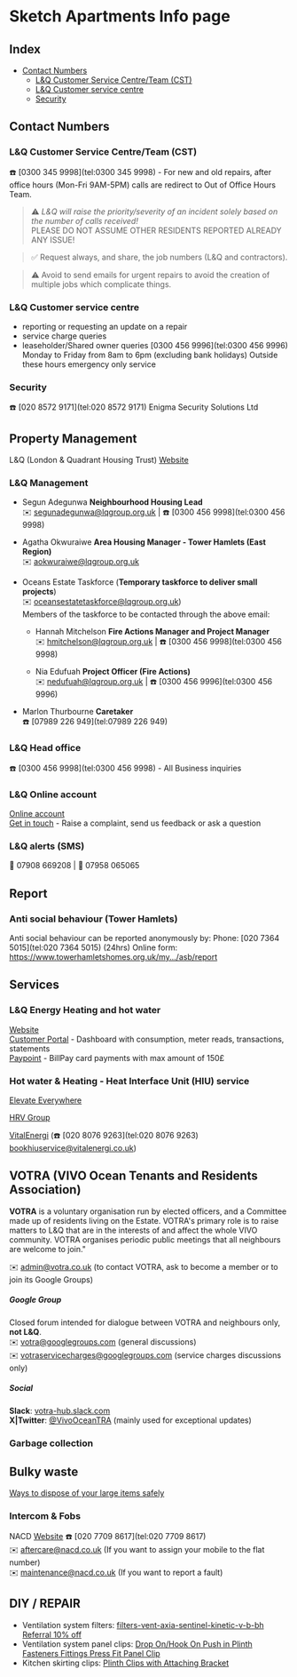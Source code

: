 <!-- omit in toc -->
# Sketch Apartments Info page

<!-- omit in toc -->
## Index
- [Contact Numbers](#contact-numbers)
  - [L&Q Customer Service Centre/Team (CST)](#lq-customer-service-centreteam-cst)
  - [L&Q Customer service centre](#lq-customer-service-centre)
  - [Security](#security)

## Contact Numbers

### L&Q Customer Service Centre/Team (CST)
☎️ [0300 345 9998](tel:0300 345 9998) - For new and old repairs, after office hours (Mon-Fri 9AM-5PM) calls are redirect to Out of Office Hours Team.

> ⚠️
> *L&Q will raise the priority/severity of an incident solely based on the number of calls received!*  
> PLEASE DO NOT ASSUME OTHER RESIDENTS REPORTED ALREADY ANY ISSUE!

> ✅
> Request always, and share, the job numbers (L&Q and contractors).

> ⚠️ 
> Avoid to send emails for urgent repairs to avoid the creation of multiple jobs which complicate things.

### L&Q Customer service centre
- reporting or requesting an update on a repair
- service charge queries
- leaseholder/Shared owner queries
  [0300 456 9996](tel:0300 456 9996)
  Monday to Friday from 8am to 6pm (excluding bank holidays)
  Outside these hours emergency only service

### Security
☎️ [020 8572 9171](tel:020 8572 9171) Enigma Security Solutions Ltd

## Property Management
L&Q (London & Quadrant Housing Trust) [Website](https://www.lqgroup.org.uk)

### L&Q Management

- Segun Adegunwa **Neighbourhood Housing Lead**\
✉️ [segunadegunwa@lqgroup.org.uk](mailto:segunadegunwa@lqgroup.org.uk) | ☎️ [0300 456 9998](tel:0300 456 9998)

- Agatha Okwuraiwe **Area Housing Manager - Tower Hamlets (East Region)**\
✉️ [aokwuraiwe@lqgroup.org.uk](mailto:aokwuraiwe@lqgroup.org.uk)

- Oceans Estate Taskforce (**Temporary taskforce to deliver small projects**)\
✉️ [oceansestatetaskforce@lqgroup.org.uk](mailto:oceansestatetaskforce@lqgroup.org.uk))\
Members of the taskforce to be contacted through the above email:

    - Hannah Mitchelson **Fire Actions Manager and Project Manager**\
✉️ [hmitchelson@lqgroup.org.uk](mailto:hmitchelson@lqgroup.org.uk) | ☎️ [0300 456 9998](tel:0300 456 9998)

    - Nia Edufuah **Project Officer (Fire Actions)**\
✉️ [nedufuah@lqgroup.org.uk](mailto:nedufuah@lqgroup.org.uk) | ☎️ [0300 456 9996](tel:0300 456 9996)

- Marlon Thurbourne **Caretaker**\
  ☎️ [07989 226 949](tel:07989 226 949)

### L&Q Head office
☎️ [0300 456 9998](tel:0300 456 9998) - All Business inquiries

### L&Q Online account
[Online account](https://www.lqgroup.org.uk/onlineaccount)\
[Get in touch](https://www.lqgroup.org.uk/my-dashboard/get-in-touch) - Raise a complaint, send us feedback or ask a question

### L&Q alerts (SMS)
💬 07908 669208 | 💬 07958 065065

## Report

### Anti social behaviour (Tower Hamlets)
Anti social behaviour can be reported anonymously by:
Phone: [020 7364 5015](tel:020 7364 5015) (24hrs)
Online form: https://www.towerhamletshomes.org.uk/my.../asb/report

## Services

### L&Q Energy Heating and hot water
[Website](https://www.lqgroup.org.uk/landq-energy)\
[Customer Portal](https://londonquad.mabdeck.com/Account/Login) - Dashboard with consumption, meter reads, transactions, statements\
[Paypoint](https://lqenergypayments.paypoint.com/Home/index) - BillPay card payments with max amount of 150£

### Hot water & Heating - Heat Interface Unit (HIU) service 
[Elevate Everywhere](https://www.elevateeverywhere.com/)

[HRV Group](https://www.hrv-group.com/)

[VitalEnergi](https://www.vitalenergi.co.uk/) (☎️ [020 8076 9263](tel:020 8076 9263) [bookhiuservice@vitalenergi.co.uk](mailto:bookhiuservice@vitalenergi.co.uk))

## VOTRA (VIVO Ocean Tenants and Residents Association)
**VOTRA** is a voluntary organisation run by elected officers, and a Committee made up of residents living on the Estate. VOTRA's primary role is to raise matters to L&Q that are in the interests of and affect the whole VIVO community. VOTRA organises periodic public meetings that all neighbours are welcome to join."

✉️ [admin@votra.co.uk](mailto:admin@votra.co.uk) (to contact VOTRA, ask to become a member or to join its Google Groups)

##### Google Group
Closed forum intended for dialogue between VOTRA and neighbours only, **not L&Q**.\
✉️ [votra@googlegroups.com](mailto:votra@googlegroups.com) (general discussions)\
✉️ [votraservicecharges@googlegroups.com](mailto:votraservicecharges@googlegroups.com) (service charges discussions only)

##### Social
**Slack**: [votra-hub.slack.com](https://votra-hub.slack.com/)\
**X|Twitter**: [@VivoOceanTRA](https://x.com/vivooceantra) (mainly used for exceptional updates)

### Garbage collection
## Bulky waste
[Ways to dispose of your large items safely](https://www.towerhamlets.gov.uk/lgnl/environment_and_waste/recycling_and_waste/Bulky_waste/bulky_waste.aspx)

### Intercom & Fobs
NACD [Website](https://www.nacd.co.uk/)
☎️ [020 7709 8617](tel:020 7709 8617)\
✉️ [aftercare@nacd.co.uk](mailto:aftercare@nacd.co.uk) (If you want to assign your mobile to the flat number)\
✉️ [maintenance@nacd.co.uk](mailto:maintenance@nacd.co.uk) (If you want to report a fault)

## DIY / REPAIR
- Ventilation system filters: [filters-vent-axia-sentinel-kinetic-v-b-bh](https://filtermate.co.uk/products/filters-vent-axia-sentinel-kinetic-v-b-bh?variant=1217024327694)\
[Referral 10% off](https://filtermate.co.uk/collections/products?smile_referral_code=tHh4uXh4&st_intent=st%3Areferrals%3Acustomer-offers%3AtHh4uXh4&utm_campaign=smileio_referrals&utm_medium=referral_url)
- Ventilation system panel clips: [Drop On/Hook On Push in Plinth Fasteners Fittings Press Fit Panel Clip](https://www.amazon.co.uk/s?k=Keku+Drop+On%2FHook+On+Push+in+Plinth+Fasteners+Fittings+Press+Fit+Panel+Clip)
- Kitchen skirting clips: [Plinth Clips with Attaching Bracket](https://www.amazon.co.uk/s?k=Plinth+Clips+with+Attaching+Bracket)

